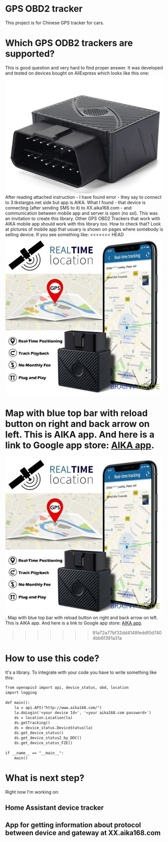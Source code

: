 # GPS OBD2 tracker
This project is for Chinese GPS tracker for cars.

# Which GPS ODB2 trackers are supported?
This is good question and very hard to find proper answer. It was developed and tested on devices bought on 
AliExpress which looks like this one:
![GPS ODB2 Tracker](/doc/images/gps_tracker.png)
After reading attached instruction - I have found error - they say to connect to 3.tkstargps.net side but app is AIKA. What I found - that device is connecting (after sending SMS to it) to XX.aika168.com - and communication between mobile app and server is open (no ssl). This was an invitation to create this library. Other GPS OBD2 Trackers that work with AIKA mobile app should work with this library too. How to check that? Look at pictures of 
mobile app that usuary is shown on pages where somebody is selling device. If you see something like:
<<<<<<< HEAD
![AIKA APP](/doc/images/OBD-II-GPS-Tracker.jpg)

Map with blue top bar with reload button on right and back arrow on left. This is AIKA app. And here is a link to Google app store: [AIKA app](https://play.google.com/store/apps/details?id=com.fw.gps.xinmai&hl=en_US).
=======
![AIKA APP](/doc/images/OBD-II-GPS-Tracker.jpg). Map with blue top bar with reload button on right and back arrow on left. This is AIKA app. And here is a link to Google app store: [AIKA app](https://play.google.com/store/apps/details?id=com.fw.gps.xinmai&hl=en_US).
>>>>>>> 91a72a77bf32dd4148feddf0d7404bb6f391a31a

# How to use this code?
It's a library. To integrate with your code you have to write something like this:
```
from openapiv3 import api, device_status, obd, location
import logging

def main():
    la = api.API("http://www.aika168.com/")
    la.doLogin('<your device Id>', '<your aika168.com password>')
    ds = location.Location(la)
    ds.getTracking()
    ds = device_status.DeviceStatus(la)
    ds.get_device_status()
    ds.get_device_status2_by_DDC()
    ds.get_device_status_FZE()

if __name__ == "__main__":
    main()
```

# What is next step?
Right now I'm working on:
## Home Assistant device tracker
## App for getting information about protocol between device and gateway at XX.aika168.com
